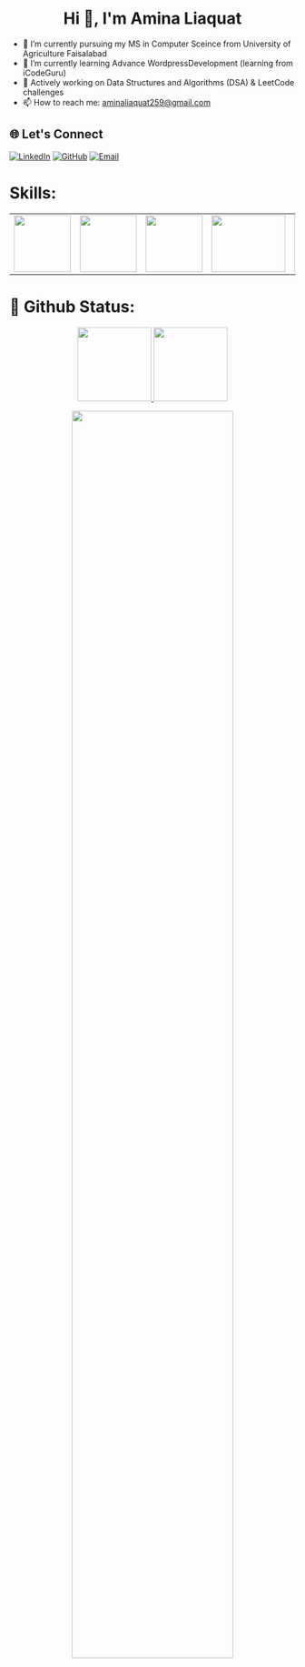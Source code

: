 <h1 align="center">Hi 👋, I'm Amina Liaquat</h1>

- 🔭 I’m currently pursuing my MS in Computer Sceince from University of Agriculture Faisalabad
- 🌱 I’m currently learning Advance WordpressDevelopment (learning from iCodeGuru)
- 🌱 Actively working on Data Structures and Algorithms (DSA) & LeetCode challenges
- 📫 How to reach me: aminaliaquat259@gmail.com

  
## 🌐 Let's Connect

[![LinkedIn](https://img.shields.io/badge/LinkedIn-0077B5?style=for-the-badge&logo=linkedin&logoColor=white)](https://linkedin.com/in/amina-liaquat)
[![GitHub](https://img.shields.io/badge/GitHub-181717?style=for-the-badge&logo=github&logoColor=white)](https://github.com/amina-liaquat25)
[![Email](https://img.shields.io/badge/Email-D14836?style=for-the-badge&logo=gmail&logoColor=white)](mailto:aminaliaquat259@gmail.com)


# Skills:
<table>
  <tr>
    <td>
      <img src="https://cdn0.iconfinder.com/data/icons/social-network-9/50/22-512.png"width="100px" height="100px"/>
    </td>
      <td>
      <img src="https://upload.wikimedia.org/wikipedia/commons/d/d5/CSS3_logo_and_wordmark.svg"width="100px" height="100px"/>
      </td>
     <td>
      <img src="https://encrypted-tbn0.gstatic.com/images?q=tbn:ANd9GcQMYGp77iCyUMjrntTtlvsVE6LdX9UHqHR9hw&s"width="100px" height="100px"/> 
      </td>
    <td>
      <img src="https://encrypted-tbn0.gstatic.com/images?q=tbn:ANd9GcSb9ZtNVVKLG6V3CoIAQfv4APY5OST9nyMcDg&s"width="130px" height="100px"/>
    </td> 
      <td>
      <img src="https://w7.pngwing.com/pngs/628/224/png-transparent-bootstrap-plain-wordmark-logo-icon.png"width="150px" height="100px"/>
    </td> 
     
  </tr>
</table>



# 🎯 Github Status:
<p align="center">
 <a href="https://github.com/amina-liaquat25">
<img  height="130em" src="https://github-readme-stats-git-masterrstaa-rickstaa.vercel.app/api?username=amina-liaquat25&show_icons=true&theme=algolia&include_all_commits=true&count_private=true&hide_border=true"/> <img  height="130em" src="https://github-readme-stats-eight-theta.vercel.app/api/top-langs/?username=amina-liaquat25&langs_count=12&layout=compact&langs_count=8&theme=algolia&include_all_commits=true&count_private=true&hide_border=true" />
 </a>
</p>

<p align="center">
 <a href="https://github.com/amina-liaquat25"> 
 <img width="75%" src="https://github-readme-streak-stats.herokuapp.com/?user=amina-liaquat25&theme=algolia&hide_border=true" /> 
 </a> 
</p>
